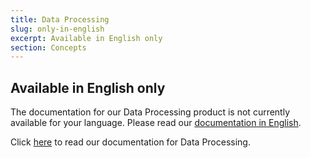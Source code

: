 ```yaml
---
title: Data Processing
slug: only-in-english
excerpt: Available in English only
section: Concepts
---
```


## Available in English only

The documentation for our  Data Processing product is not currently available for your language. Please read our [documentation in English](https://docs.ovh.com/gb/en/data-processing). 

Click [here](https://docs.ovh.com/gb/en/data-processing) to read our documentation for Data Processing.
